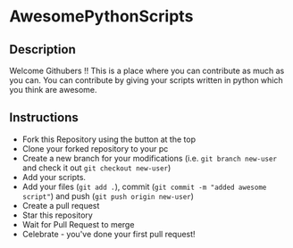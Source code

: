 # AwesomePythonScripts
## Description
Welcome Githubers !!
This is a place where you can contribute as much as you can. You can contribute by giving your scripts written in python which you think are awesome.


## Instructions
- Fork this Repository using the button at the top
- Clone your forked repository to your pc
- Create a new branch for your modifications (i.e. ```git branch new-user``` and check it out ```git checkout new-user```)
- Add your scripts.
- Add your files (```git add .```), commit (```git commit -m "added awesome script"```) and push (```git push origin new-user```)
- Create a pull request
- Star this repository
- Wait for Pull Request to merge
- Celebrate - you've done your first pull request!

